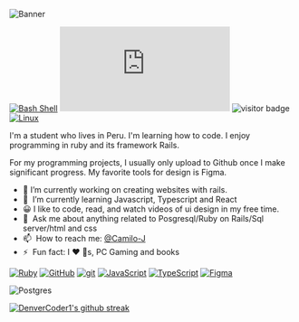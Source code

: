 ![Banner](src/header.gif)

[![Bash Shell](https://badges.frapsoft.com/bash/v1/bash.png?v=103)](https://github.com/ellerbrock/open-source-badges/)
[![GitHub commits](https://badgen.net/github/commits/Naereen/Strapdown.js)](https://GitHub.com/Naereen/StrapDown.js/commit/)
![visitor badge](https://visitor-badge.glitch.me/badge?page_id=github.com/Camilo-J/Camilo-J&left_text=Visitors)
[![Linux](https://svgshare.com/i/Zhy.svg)](https://svgshare.com/i/Zhy.svg)


I'm a student who lives in Peru. I'm learning how to code. I enjoy programming in ruby and its framework Rails.

For my programming projects, I usually only upload to Github once I make significant progress. My favorite tools for design is Figma. 

- 🔭 I’m currently working on creating websites with rails. 
- 🌱 &nbsp;I’m currently learning Javascript, Typescript and React
- 😀 I like to  code, read, and watch videos of ui design in my free time.
- 💬 &nbsp;Ask me about anything related to Posgresql/Ruby on Rails/Sql server/html and css
- 📫 &nbsp;How to reach me: [@Camilo-J](https://github.com/Camilo-J) 
- ⚡ &nbsp;Fun fact: I :heart: :dog:s, PC Gaming and books

[![Ruby](https://badgen.net/badge/icon/ruby?icon=ruby&label)](https://https://ruby-lang.org/)
[![GitHub](https://badgen.net/badge/icon/github?icon=github&label)](https://github.com)
[![git](https://img.shields.io/badge/--F05032?logo=git&logoColor=ffffff)](http://git-scm.com/)
[![JavaScript](https://img.shields.io/badge/--F7DF1E?logo=javascript&logoColor=000)](https://www.javascript.com/)
[![TypeScript](https://img.shields.io/badge/--3178C6?logo=typescript&logoColor=ffffff)](https://www.typescriptlang.org/)
[![Figma](https://img.shields.io/badge/--F24E1E?logo=figma&logoColor=ffffff)](https://www.figma.com/)


![Postgres](https://img.shields.io/badge/postgres-%23316192.svg?style=for-the-badge&logo=postgresql&logoColor=white)


[![DenverCoder1's github streak](https://github-readme-streak-stats.herokuapp.com/?user=Camilo-J&theme=blue-green)](https://github.com/DenverCoder1/github-readme-streak-stats)






